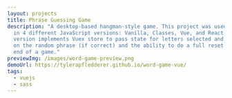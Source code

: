 ```yaml
---
layout: projects
title: Phrase Guessing Game
description: "A desktop-based hangman-style game. This project was used to build
  in 4 different JavaScript versions: Vanilla, Classes, Vue, and React. The Vue
  version implements Vuex store to pass state for letters selected and displayed
  on the random phrase (if correct) and the ability to do a full reset after the
  end of a game."
previewImg: /images/word-game-preview.png
demoUrl: https://tylerapfledderer.github.io/word-game-vue/
tags:
  - vuejs
  - sass
---
```

